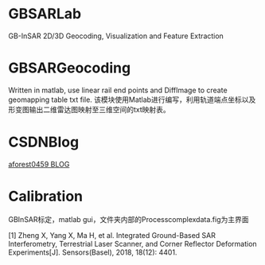 # GBSARLab
GB-InSAR 2D/3D Geocoding, Visualization and Feature Extraction
# GBSARGeocoding
Written in matlab, use linear rail end points and DiffImage to create geomapping table txt file. 
该模块使用Matlab进行编写，利用轨道端点坐标以及形变图输出二维雷达图映射至三维空间的txt映射表。
# CSDNBlog
[aforest0459 BLOG](https://blog.csdn.net/weixin_41661099)
# Calibration
GBInSAR标定，matlab gui，文件夹内部的Processcomplexdata.fig为主界面

[1] Zheng X, Yang X, Ma H, et al. Integrated Ground-Based SAR Interferometry, Terrestrial Laser Scanner, and Corner Reflector Deformation Experiments[J]. Sensors(Basel), 2018, 18(12): 4401.

